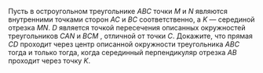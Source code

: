 Пусть в остроугольном треугольнике $ABC$ точки $M$ и $N$ являются внутренними точками сторон $AC$ и $BC$ соответственно, а $K$ — серединой отрезка $MN$. $D$ является точкой пересечения описанных окружностей треугольников $CAN$ и $BCM$ , отличной от точки $C$. Докажите, что прямая $CD$ проходит через центр описанной окружности треугольника $ABC$ тогда и только тогда, когда серединный перпендикуляр отрезка $AB$ проходит через точку $K$.